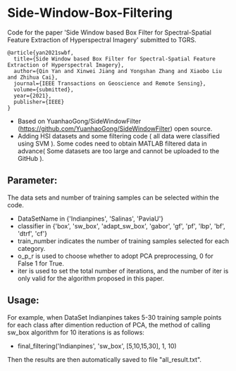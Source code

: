 # Side-Window-Box-Filtering
Code for the paper 'Side Window based Box Filter for Spectral-Spatial Feature Extraction of Hyperspectral Imagery' submitted to TGRS.
```
@article{yan2021swbf,
  title={Side Window based Box Filter for Spectral-Spatial Feature Extraction of Hyperspectral Imagery},
  author={Qin Yan and Xinwei Jiang and Yongshan Zhang and Xiaobo Liu and Zhihua Cai},
  journal={IEEE Transactions on Geoscience and Remote Sensing},
  volume={submitted},
  year={2021},
  publisher={IEEE}
}
```


- Based on YuanhaoGong/SideWindowFilter (https://github.com/YuanhaoGong/SideWindowFilter) open source.
- Adding HSI datasets and some filtering code ( all data were classified using SVM ). Some codes need to obtain MATLAB filtered data in advance( Some datasets are too large and cannot be uploaded to the GitHub ). 

## Parameter:
The data sets and  number of training samples can be selected within the code.  
- DataSetName in {'Indianpines', 'Salinas', 'PaviaU'}
- classifier in {'box', 'sw_box', 'adapt_sw_box', 'gabor', 'gf', 'pf', 'lbp', 'bf', 'dtrf', 'cf'}
- train_number indicates the number of training samples selected for each category.
- o_p_r is used to choose whether to adopt PCA preprocessing, 0 for False 1 for True.
- iter is used to set the total number of iterations, and the number of iter is only valid for the algorithm proposed in this paper.

## Usage:
For example, when DataSet Indianpines takes 5-30 training sample points for each class after dimention reduction of PCA, the method of calling sw_box algorithm for 10 iterations is as follows:
- final_filtering('Indianpines', 'sw_box', [5,10,15,30], 1, 10) 

Then the results are then automatically saved to file "all_result.txt".

